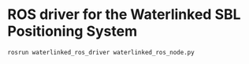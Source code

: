 # ROS driver for the Waterlinked SBL Positioning System

```python
rosrun waterlinked_ros_driver waterlinked_ros_node.py
```